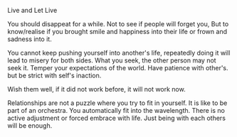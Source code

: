 Live and Let Live

You should disappeat for a while.
Not to see if people will forget you,
But to know/realise if you brought smile and happiness into their life or frown and sadness into it.

You cannot keep pushing yourself into another's life, repeatedly doing it will lead to misery for both sides.
What you seek, the other person may not seek it. 
Temper your expectations of the world. Have patience with other's. but be strict with self's inaction.

Wish them well, if it did not work before, it will not work now.

Relationships are not a puzzle where you try to fit in yourself.
It is like to be part of an orchestra. You automatically fit into the wavelength. 
There is no active adjustment or forced embrace with life. 
Just  being with each others will be enough.

